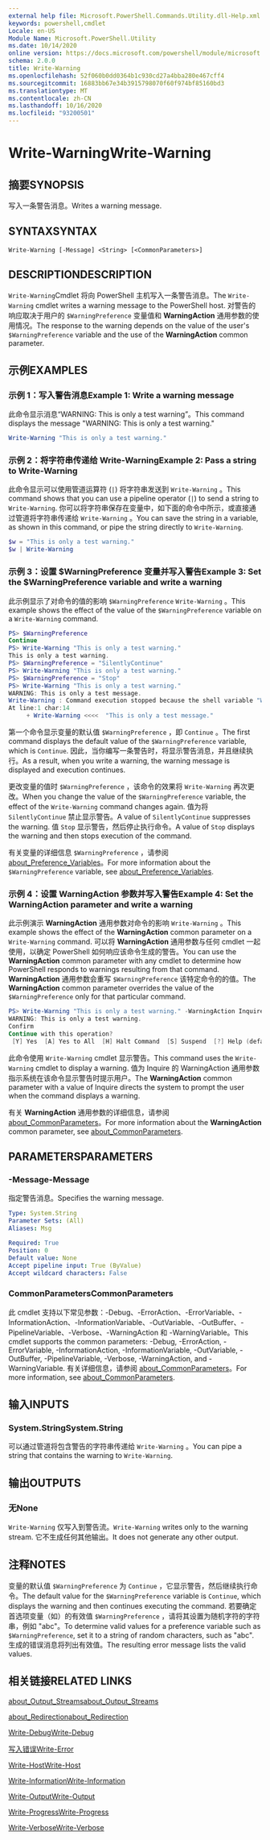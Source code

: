 ```yaml
---
external help file: Microsoft.PowerShell.Commands.Utility.dll-Help.xml
keywords: powershell,cmdlet
Locale: en-US
Module Name: Microsoft.PowerShell.Utility
ms.date: 10/14/2020
online version: https://docs.microsoft.com/powershell/module/microsoft.powershell.utility/write-warning?view=powershell-5.1&WT.mc_id=ps-gethelp
schema: 2.0.0
title: Write-Warning
ms.openlocfilehash: 52f060b0dd0364b1c930cd27a4bba280e467cff4
ms.sourcegitcommit: 16883bb67e34b3915798070f60f974bf85160bd3
ms.translationtype: MT
ms.contentlocale: zh-CN
ms.lasthandoff: 10/16/2020
ms.locfileid: "93200501"
---
```

# <span data-ttu-id="37bd8-103">Write-Warning</span><span class="sxs-lookup"><span data-stu-id="37bd8-103">Write-Warning</span></span>

## <span data-ttu-id="37bd8-104">摘要</span><span class="sxs-lookup"><span data-stu-id="37bd8-104">SYNOPSIS</span></span>
<span data-ttu-id="37bd8-105">写入一条警告消息。</span><span class="sxs-lookup"><span data-stu-id="37bd8-105">Writes a warning message.</span></span>

## <span data-ttu-id="37bd8-106">SYNTAX</span><span class="sxs-lookup"><span data-stu-id="37bd8-106">SYNTAX</span></span>

```
Write-Warning [-Message] <String> [<CommonParameters>]
```

## <span data-ttu-id="37bd8-107">DESCRIPTION</span><span class="sxs-lookup"><span data-stu-id="37bd8-107">DESCRIPTION</span></span>

<span data-ttu-id="37bd8-108">`Write-Warning`Cmdlet 将向 PowerShell 主机写入一条警告消息。</span><span class="sxs-lookup"><span data-stu-id="37bd8-108">The `Write-Warning` cmdlet writes a warning message to the PowerShell host.</span></span> <span data-ttu-id="37bd8-109">对警告的响应取决于用户的 `$WarningPreference` 变量值和 **WarningAction** 通用参数的使用情况。</span><span class="sxs-lookup"><span data-stu-id="37bd8-109">The response to the warning depends on the value of the user's `$WarningPreference` variable and the use of the **WarningAction** common parameter.</span></span>

## <span data-ttu-id="37bd8-110">示例</span><span class="sxs-lookup"><span data-stu-id="37bd8-110">EXAMPLES</span></span>

### <span data-ttu-id="37bd8-111">示例 1：写入警告消息</span><span class="sxs-lookup"><span data-stu-id="37bd8-111">Example 1: Write a warning message</span></span>

<span data-ttu-id="37bd8-112">此命令显示消息“WARNING: This is only a test warning”。</span><span class="sxs-lookup"><span data-stu-id="37bd8-112">This command displays the message "WARNING: This is only a test warning."</span></span>

```powershell
Write-Warning "This is only a test warning."
```

### <span data-ttu-id="37bd8-113">示例 2：将字符串传递给 Write-Warning</span><span class="sxs-lookup"><span data-stu-id="37bd8-113">Example 2: Pass a string to Write-Warning</span></span>

<span data-ttu-id="37bd8-114">此命令显示可以使用管道运算符 (`|`) 将字符串发送到 `Write-Warning` 。</span><span class="sxs-lookup"><span data-stu-id="37bd8-114">This command shows that you can use a pipeline operator (`|`) to send a string to `Write-Warning`.</span></span>
<span data-ttu-id="37bd8-115">你可以将字符串保存在变量中，如下面的命令中所示，或直接通过管道将字符串传递给 `Write-Warning` 。</span><span class="sxs-lookup"><span data-stu-id="37bd8-115">You can save the string in a variable, as shown in this command, or pipe the string directly to `Write-Warning`.</span></span>

```powershell
$w = "This is only a test warning."
$w | Write-Warning
```

### <span data-ttu-id="37bd8-116">示例 3：设置 $WarningPreference 变量并写入警告</span><span class="sxs-lookup"><span data-stu-id="37bd8-116">Example 3: Set the $WarningPreference variable and write a warning</span></span>

<span data-ttu-id="37bd8-117">此示例显示了对命令的值的影响 `$WarningPreference` `Write-Warning` 。</span><span class="sxs-lookup"><span data-stu-id="37bd8-117">This example shows the effect of the value of the `$WarningPreference` variable on a `Write-Warning` command.</span></span>

```powershell
PS> $WarningPreference
Continue
PS> Write-Warning "This is only a test warning."
This is only a test warning.
PS> $WarningPreference = "SilentlyContinue"
PS> Write-Warning "This is only a test warning."
PS> $WarningPreference = "Stop"
PS> Write-Warning "This is only a test warning."
WARNING: This is only a test message.
Write-Warning : Command execution stopped because the shell variable "WarningPreference" is set to Stop.
At line:1 char:14
     + Write-Warning <<<<  "This is only a test message."
```

<span data-ttu-id="37bd8-118">第一个命令显示变量的默认值 `$WarningPreference` ，即 `Continue` 。</span><span class="sxs-lookup"><span data-stu-id="37bd8-118">The first command displays the default value of the `$WarningPreference` variable, which is `Continue`.</span></span> <span data-ttu-id="37bd8-119">因此，当你编写一条警告时，将显示警告消息，并且继续执行。</span><span class="sxs-lookup"><span data-stu-id="37bd8-119">As a result, when you write a warning, the warning message is displayed and execution continues.</span></span>

<span data-ttu-id="37bd8-120">更改变量的值时 `$WarningPreference` ，该命令的效果将 `Write-Warning` 再次更改。</span><span class="sxs-lookup"><span data-stu-id="37bd8-120">When you change the value of the `$WarningPreference` variable, the effect of the `Write-Warning` command changes again.</span></span> <span data-ttu-id="37bd8-121">值为将 `SilentlyContinue` 禁止显示警告。</span><span class="sxs-lookup"><span data-stu-id="37bd8-121">A value of `SilentlyContinue` suppresses the warning.</span></span> <span data-ttu-id="37bd8-122">值 `Stop` 显示警告，然后停止执行命令。</span><span class="sxs-lookup"><span data-stu-id="37bd8-122">A value of `Stop` displays the warning and then stops execution of the command.</span></span>

<span data-ttu-id="37bd8-123">有关变量的详细信息 `$WarningPreference` ，请参阅 [about_Preference_Variables](../Microsoft.Powershell.Core/About/about_Preference_Variables.md)。</span><span class="sxs-lookup"><span data-stu-id="37bd8-123">For more information about the `$WarningPreference` variable, see [about_Preference_Variables](../Microsoft.Powershell.Core/About/about_Preference_Variables.md).</span></span>

### <span data-ttu-id="37bd8-124">示例 4：设置 WarningAction 参数并写入警告</span><span class="sxs-lookup"><span data-stu-id="37bd8-124">Example 4: Set the WarningAction parameter and write a warning</span></span>

<span data-ttu-id="37bd8-125">此示例演示 **WarningAction** 通用参数对命令的影响 `Write-Warning` 。</span><span class="sxs-lookup"><span data-stu-id="37bd8-125">This example shows the effect of the **WarningAction** common parameter on a `Write-Warning` command.</span></span> <span data-ttu-id="37bd8-126">可以将 **WarningAction** 通用参数与任何 cmdlet 一起使用，以确定 PowerShell 如何响应该命令生成的警告。</span><span class="sxs-lookup"><span data-stu-id="37bd8-126">You can use the **WarningAction** common parameter with any cmdlet to determine how PowerShell responds to warnings resulting from that command.</span></span> <span data-ttu-id="37bd8-127">**WarningAction** 通用参数会重写 `$WarningPreference` 该特定命令的的值。</span><span class="sxs-lookup"><span data-stu-id="37bd8-127">The **WarningAction** common parameter overrides the value of the `$WarningPreference` only for that particular command.</span></span>

```powershell
PS> Write-Warning "This is only a test warning." -WarningAction Inquire
WARNING: This is only a test warning.
Confirm
Continue with this operation?
 [Y] Yes  [A] Yes to All  [H] Halt Command  [S] Suspend  [?] Help (default is "Y"):
```

<span data-ttu-id="37bd8-128">此命令使用 `Write-Warning` cmdlet 显示警告。</span><span class="sxs-lookup"><span data-stu-id="37bd8-128">This command uses the `Write-Warning` cmdlet to display a warning.</span></span> <span data-ttu-id="37bd8-129">值为 Inquire 的 WarningAction  通用参数指示系统在该命令显示警告时提示用户。</span><span class="sxs-lookup"><span data-stu-id="37bd8-129">The **WarningAction** common parameter with a value of Inquire directs the system to prompt the user when the command displays a warning.</span></span>

<span data-ttu-id="37bd8-130">有关 **WarningAction** 通用参数的详细信息，请参阅 [about_CommonParameters](../Microsoft.Powershell.Core/About/about_CommonParameters.md)。</span><span class="sxs-lookup"><span data-stu-id="37bd8-130">For more information about the **WarningAction** common parameter, see [about_CommonParameters](../Microsoft.Powershell.Core/About/about_CommonParameters.md).</span></span>

## <span data-ttu-id="37bd8-131">PARAMETERS</span><span class="sxs-lookup"><span data-stu-id="37bd8-131">PARAMETERS</span></span>

### <span data-ttu-id="37bd8-132">-Message</span><span class="sxs-lookup"><span data-stu-id="37bd8-132">-Message</span></span>
<span data-ttu-id="37bd8-133">指定警告消息。</span><span class="sxs-lookup"><span data-stu-id="37bd8-133">Specifies the warning message.</span></span>

```yaml
Type: System.String
Parameter Sets: (All)
Aliases: Msg

Required: True
Position: 0
Default value: None
Accept pipeline input: True (ByValue)
Accept wildcard characters: False
```

### <span data-ttu-id="37bd8-134">CommonParameters</span><span class="sxs-lookup"><span data-stu-id="37bd8-134">CommonParameters</span></span>

<span data-ttu-id="37bd8-135">此 cmdlet 支持以下常见参数：-Debug、-ErrorAction、-ErrorVariable、-InformationAction、-InformationVariable、-OutVariable、-OutBuffer、-PipelineVariable、-Verbose、-WarningAction 和 -WarningVariable。</span><span class="sxs-lookup"><span data-stu-id="37bd8-135">This cmdlet supports the common parameters: -Debug, -ErrorAction, -ErrorVariable, -InformationAction, -InformationVariable, -OutVariable, -OutBuffer, -PipelineVariable, -Verbose, -WarningAction, and -WarningVariable.</span></span> <span data-ttu-id="37bd8-136">有关详细信息，请参阅 [about_CommonParameters](https://go.microsoft.com/fwlink/?LinkID=113216)。</span><span class="sxs-lookup"><span data-stu-id="37bd8-136">For more information, see [about_CommonParameters](https://go.microsoft.com/fwlink/?LinkID=113216).</span></span>

## <span data-ttu-id="37bd8-137">输入</span><span class="sxs-lookup"><span data-stu-id="37bd8-137">INPUTS</span></span>

### <span data-ttu-id="37bd8-138">System.String</span><span class="sxs-lookup"><span data-stu-id="37bd8-138">System.String</span></span>

<span data-ttu-id="37bd8-139">可以通过管道将包含警告的字符串传递给 `Write-Warning` 。</span><span class="sxs-lookup"><span data-stu-id="37bd8-139">You can pipe a string that contains the warning to `Write-Warning`.</span></span>

## <span data-ttu-id="37bd8-140">输出</span><span class="sxs-lookup"><span data-stu-id="37bd8-140">OUTPUTS</span></span>

### <span data-ttu-id="37bd8-141">无</span><span class="sxs-lookup"><span data-stu-id="37bd8-141">None</span></span>

<span data-ttu-id="37bd8-142">`Write-Warning` 仅写入到警告流。</span><span class="sxs-lookup"><span data-stu-id="37bd8-142">`Write-Warning` writes only to the warning stream.</span></span> <span data-ttu-id="37bd8-143">它不生成任何其他输出。</span><span class="sxs-lookup"><span data-stu-id="37bd8-143">It does not generate any other output.</span></span>

## <span data-ttu-id="37bd8-144">注释</span><span class="sxs-lookup"><span data-stu-id="37bd8-144">NOTES</span></span>

<span data-ttu-id="37bd8-145">变量的默认值 `$WarningPreference` 为 `Continue` ，它显示警告，然后继续执行命令。</span><span class="sxs-lookup"><span data-stu-id="37bd8-145">The default value for the `$WarningPreference` variable is `Continue`, which displays the warning and then continues executing the command.</span></span> <span data-ttu-id="37bd8-146">若要确定首选项变量（如）的有效值 `$WarningPreference` ，请将其设置为随机字符的字符串，例如 "abc"。</span><span class="sxs-lookup"><span data-stu-id="37bd8-146">To determine valid values for a preference variable such as `$WarningPreference`, set it to a string of random characters, such as "abc".</span></span> <span data-ttu-id="37bd8-147">生成的错误消息将列出有效值。</span><span class="sxs-lookup"><span data-stu-id="37bd8-147">The resulting error message lists the valid values.</span></span>

## <span data-ttu-id="37bd8-148">相关链接</span><span class="sxs-lookup"><span data-stu-id="37bd8-148">RELATED LINKS</span></span>

[<span data-ttu-id="37bd8-149">about_Output_Streams</span><span class="sxs-lookup"><span data-stu-id="37bd8-149">about_Output_Streams</span></span>](../Microsoft.PowerShell.Core/About/about_Output_Streams.md)

[<span data-ttu-id="37bd8-150">about_Redirection</span><span class="sxs-lookup"><span data-stu-id="37bd8-150">about_Redirection</span></span>](../Microsoft.PowerShell.Core/About/about_Redirection.md)

[<span data-ttu-id="37bd8-151">Write-Debug</span><span class="sxs-lookup"><span data-stu-id="37bd8-151">Write-Debug</span></span>](Write-Debug.md)

[<span data-ttu-id="37bd8-152">写入错误</span><span class="sxs-lookup"><span data-stu-id="37bd8-152">Write-Error</span></span>](Write-Error.md)

[<span data-ttu-id="37bd8-153">Write-Host</span><span class="sxs-lookup"><span data-stu-id="37bd8-153">Write-Host</span></span>](Write-Host.md)

[<span data-ttu-id="37bd8-154">Write-Information</span><span class="sxs-lookup"><span data-stu-id="37bd8-154">Write-Information</span></span>](Write-Information.md)

[<span data-ttu-id="37bd8-155">Write-Output</span><span class="sxs-lookup"><span data-stu-id="37bd8-155">Write-Output</span></span>](Write-Output.md)

[<span data-ttu-id="37bd8-156">Write-Progress</span><span class="sxs-lookup"><span data-stu-id="37bd8-156">Write-Progress</span></span>](Write-Progress.md)

[<span data-ttu-id="37bd8-157">Write-Verbose</span><span class="sxs-lookup"><span data-stu-id="37bd8-157">Write-Verbose</span></span>](Write-Verbose.md)
